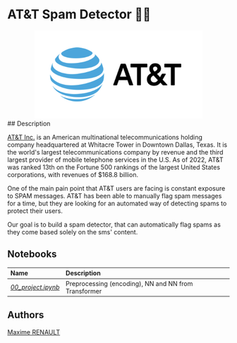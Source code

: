 # AT&T Spam Detector 🕵️‍♀️

<center><img src='./data/logo.png' height='200'></center>
## Description

[AT&T Inc.](https://www.att.com/) is an American multinational telecommunications holding company headquartered at Whitacre Tower in Downtown Dallas, Texas. It is the world's largest telecommunications company by revenue and the third largest provider of mobile telephone services in the U.S. As of 2022, AT&T was ranked 13th on the Fortune 500 rankings of the largest United States corporations, with revenues of $168.8 billion.

One of the main pain point that AT&T users are facing is constant exposure to SPAM messages. AT&T has been able to manually flag spam messages for a time, but they are looking for an automated way of detecting spams to protect their users.

Our goal is to build a spam detector, that can automatically flag spams as they come based solely on the sms' content.

## Notebooks

| Name | Description |
|:-|:-|
| <ins>_00_project.ipynb_</ins> | Preprocessing (encoding), NN and NN from Transformer |

## Authors

[Maxime RENAULT](https://github.com/qxzjy)
